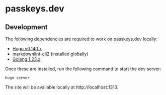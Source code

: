 # passkeys.dev

## Development

The following dependencies are required to work on passkeys.dev locally:

- [Hugo v0.140.x](https://gohugo.io/installation/)
- [markdownlint-cli2](https://github.com/DavidAnson/markdownlint-cli2#install) (installed globally)
- [Golang 1.23.x](https://go.dev/dl/)

Once these are installed, run the following command to start the dev server:

```
hugo server
```

The site will be available locally at http://localhost:1313.

